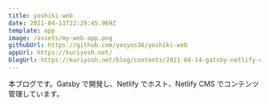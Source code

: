 ```yaml
---
title: yoshiki-web
date: 2021-04-11T22:29:45.969Z
template: app
image: /assets/my-web-app.png
githubUrl: https://github.com/yosyos36/yoshiki-web
appUrl: https://kuriyosh.net/
blogUrl: https://kuriyosh.net/blog/contents/2021-04-14-gatsby-netlify-cms-%E3%81%A7%E3%83%96%E3%83%AD%E3%82%B0%E3%82%92%E4%BD%9C%E3%81%A3%E3%81%9F/
---
```

本ブログです。Gatsby で開発し、Netlify でホスト、Netlify CMS でコンテンツ管理しています。